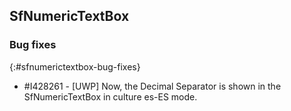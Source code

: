 ## SfNumericTextBox

### Bug fixes
{:#sfnumerictextbox-bug-fixes}

* \#I428261 - [UWP] Now, the Decimal Separator is shown in the SfNumericTextBox in culture es-ES mode.